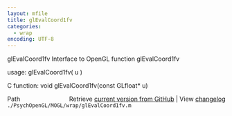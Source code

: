 ```yaml
---
layout: mfile
title: glEvalCoord1fv
categories:
  - wrap
encoding: UTF-8
---
```


glEvalCoord1fv  Interface to OpenGL function glEvalCoord1fv

usage:  glEvalCoord1fv\( u \)

C function:  void glEvalCoord1fv\(const GLfloat\* u\)


<div class="code_header" style="text-align:right;">
  <span style="float:left;">Path&nbsp;&nbsp;</span> <span class="counter">Retrieve <a href=
  "https://raw.github.com/Psychtoolbox-3/Psychtoolbox-3/beta/./PsychOpenGL/MOGL/wrap/glEvalCoord1fv.m">current version from GitHub</a> | View <a href=
  "https://github.com/Psychtoolbox-3/Psychtoolbox-3/commits/beta/./PsychOpenGL/MOGL/wrap/glEvalCoord1fv.m">changelog</a></span>
</div>
<div class="code">
  <code>./PsychOpenGL/MOGL/wrap/glEvalCoord1fv.m</code>
</div>
